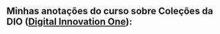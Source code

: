 ## Minhas anotações do curso sobre Coleções da DIO ([Digital Innovation One](https://digitalinnovation.one/)):
